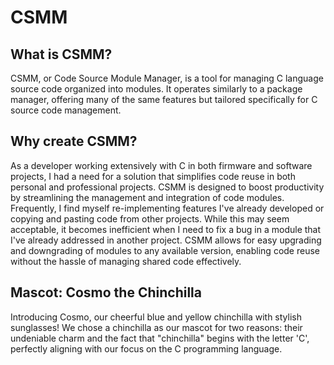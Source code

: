 # CSMM

## What is CSMM?
CSMM, or Code Source Module Manager, is a tool for managing C language source code organized into modules. It operates similarly to a package manager, offering many of the same features but tailored specifically for C source code management.

## Why create CSMM?
As a developer working extensively with C in both firmware and software projects, I had a need for a solution that simplifies code reuse in both personal and professional projects. CSMM is designed to boost productivity by streamlining the management and integration of code modules. Frequently, I find myself re-implementing features I've already developed or copying and pasting code from other projects. While this may seem acceptable, it becomes inefficient when I need to fix a bug in a module that I've already addressed in another project. CSMM allows for easy upgrading and downgrading of modules to any available version, enabling code reuse without the hassle of managing shared code effectively.

## Mascot: Cosmo the Chinchilla
Introducing Cosmo, our cheerful blue and yellow chinchilla with stylish sunglasses! We chose a chinchilla as our mascot for two reasons: their undeniable charm and the fact that "chinchilla" begins with the letter 'C', perfectly aligning with our focus on the C programming language.
